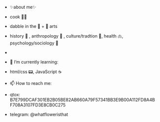 - ✨about me✨

- cook 👨‍🍳 
- dabble in the 🎵 + 🎨 arts
- history 🧐 , anthropology 🗿 , culture/tradtion 📿, health 🫁, psychology/sociology 🧠
- 
- 🌱 I’m currently learning:
- html/css 📟, JavaScript ☕
- 📫 How to reach me:
- qtox: B7E799DCAF301EB2B05BE82AB660A79F57341BB3E9B00A112FD8A4BF708A3107FD3E8CB0C275
- telegram: @whatfloweristhat

<!---
9bitbin/9bitbin is a ✨ special ✨ repository because its `README.md` (this file) appears on your GitHub profile.
You can click the Preview link to take a look at your changes.
--->
